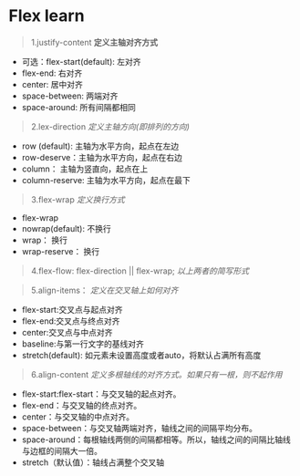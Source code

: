 # Flex learn

>1.justify-content
**定义主轴对齐方式**
- 可选：flex-start(default): 左对齐
- flex-end: 右对齐
- center: 居中对齐
- space-between: 两端对齐
- space-around: 所有间隔都相同


>2.lex-direction
*定义主轴方向(即排列的方向)*
- row (default): 主轴为水平方向，起点在左边
- row-deserve：主轴为水平方向，起点在右边
- column： 主轴为竖直向，起点在上
- column-reserve: 主轴为水平方向，起点在最下


>3.flex-wrap
*定义换行方式*
- flex-wrap
- nowrap(default): 不换行
- wrap： 换行
- wrap-reserve： 换行


>4.flex-flow: flex-direction || flex-wrap;
*以上两者的简写形式*


>5.align-items：
*定义在交叉轴上如何对齐*
- flex-start:交叉点与起点对齐
- flex-end:交叉点与终点对齐
- center:交叉点与中点对齐
- baseline:与第一行文字的基线对齐
- stretch(default): 如元素未设置高度或者auto，将默认占满所有高度


>6.align-content
*定义多根轴线的对齐方式。如果只有一根，则不起作用*
- flex-start:flex-start：与交叉轴的起点对齐。
- flex-end：与交叉轴的终点对齐。
- center：与交叉轴的中点对齐。
- space-between：与交叉轴两端对齐，轴线之间的间隔平均分布。
- space-around：每根轴线两侧的间隔都相等。所以，轴线之间的间隔比轴线与边框的间隔大一倍。
- stretch（默认值）：轴线占满整个交叉轴
